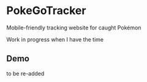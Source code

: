 # PokeGoTracker
Mobile-friendly tracking website for caught Pokémon

Work in progress when I have the time

## Demo
to be re-added
